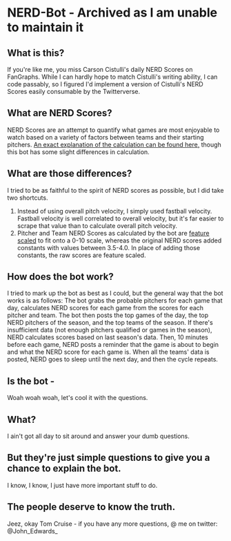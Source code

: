 # NERD-Bot - Archived as I am unable to maintain it

## What is this?
If you're like me, you miss Carson Cistulli's daily NERD Scores on FanGraphs. While I can hardly hope to match Cistulli's writing ability, I can code passably, so I figured I'd implement a version of Cistulli's NERD Scores easily consumable by the Twitterverse.

## What are NERD Scores?
NERD Scores are an attempt to quantify what games are most enjoyable to watch based on a variety of factors between teams and their starting pitchers. [An exact explanation of the calculation can be found here,](https://www.fangraphs.com/blogs/nerd-scores-return-with-something-not-unlike-a-vengeance/) though this bot has some slight differences in calculation.

## What are those differences?
I tried to be as faithful to the spirit of NERD scores as possible, but I did take two shortcuts.

  1. Instead of using overall pitch velocity, I simply used fastball velocity. Fastball velocity is well correlated to overall velocity, but it's far easier to scrape that value than to calculate overall pitch velocity.
  2. Pitcher and Team NERD Scores as calculated by the bot are [feature scaled](https://en.wikipedia.org/wiki/Feature_scaling) to fit onto a 0-10 scale, whereas the original NERD scores added constants with values between 3.5-4.0. In place of adding those constants, the raw scores are feature scaled.

## How does the bot work?
I tried to mark up the bot as best as I could, but the general way that the bot works is as follows: The bot grabs the probable pitchers for each game that day, calculates NERD scores for each game from the scores for each pitcher and team. The bot then posts the top games of the day, the top NERD pitchers of the season, and the top teams of the season. If there's insufficient data (not enough pitchers qualified or games in the season), NERD calculates scores based on last season's data. Then, 10 minutes before each game, NERD posts a reminder that the game is about to begin and what the NERD score for each game is. When all the teams' data is posted, NERD goes to sleep until the next day, and then the cycle repeats.

## Is the bot -
Woah woah woah, let's cool it with the questions.

## What?
I ain't got all day to sit around and answer your dumb questions.

## But they're just simple questions to give you a chance to explain the bot.
I know, I know, I just have more important stuff to do.

## The people deserve to know the truth.
Jeez, okay Tom Cruise - if you have any more questions, @ me on twitter: @John_Edwards_
